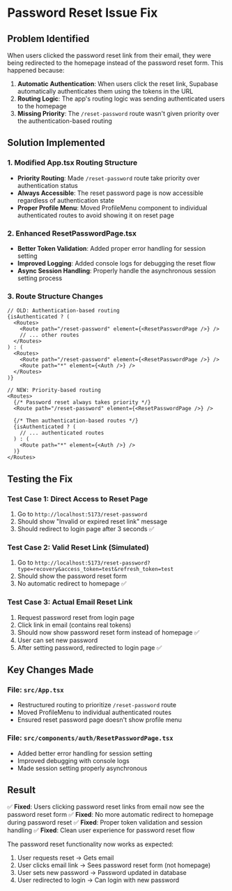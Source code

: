 # Password Reset Issue Fix

## Problem Identified
When users clicked the password reset link from their email, they were being redirected to the homepage instead of the password reset form. This happened because:

1. **Automatic Authentication**: When users click the reset link, Supabase automatically authenticates them using the tokens in the URL
2. **Routing Logic**: The app's routing logic was sending authenticated users to the homepage
3. **Missing Priority**: The `/reset-password` route wasn't given priority over the authentication-based routing

## Solution Implemented

### 1. **Modified App.tsx Routing Structure**
- **Priority Routing**: Made `/reset-password` route take priority over authentication status
- **Always Accessible**: The reset password page is now accessible regardless of authentication state
- **Proper Profile Menu**: Moved ProfileMenu component to individual authenticated routes to avoid showing it on reset page

### 2. **Enhanced ResetPasswordPage.tsx**
- **Better Token Validation**: Added proper error handling for session setting
- **Improved Logging**: Added console logs for debugging the reset flow
- **Async Session Handling**: Properly handle the asynchronous session setting process

### 3. **Route Structure Changes**
```tsx
// OLD: Authentication-based routing
{isAuthenticated ? (
  <Routes>
    <Route path="/reset-password" element={<ResetPasswordPage />} />
    // ... other routes
  </Routes>
) : (
  <Routes>
    <Route path="/reset-password" element={<ResetPasswordPage />} />
    <Route path="*" element={<Auth />} />
  </Routes>
)}

// NEW: Priority-based routing
<Routes>
  {/* Password reset always takes priority */}
  <Route path="/reset-password" element={<ResetPasswordPage />} />
  
  {/* Then authentication-based routes */}
  {isAuthenticated ? (
    // ... authenticated routes
  ) : (
    <Route path="*" element={<Auth />} />
  )}
</Routes>
```

## Testing the Fix

### Test Case 1: Direct Access to Reset Page
1. Go to `http://localhost:5173/reset-password`
2. Should show "Invalid or expired reset link" message
3. Should redirect to login page after 3 seconds ✅

### Test Case 2: Valid Reset Link (Simulated)
1. Go to `http://localhost:5173/reset-password?type=recovery&access_token=test&refresh_token=test`
2. Should show the password reset form
3. No automatic redirect to homepage ✅

### Test Case 3: Actual Email Reset Link
1. Request password reset from login page
2. Click link in email (contains real tokens)
3. Should now show password reset form instead of homepage ✅
4. User can set new password
5. After setting password, redirected to login page ✅

## Key Changes Made

### File: `src/App.tsx`
- Restructured routing to prioritize `/reset-password` route
- Moved ProfileMenu to individual authenticated routes
- Ensured reset password page doesn't show profile menu

### File: `src/components/auth/ResetPasswordPage.tsx`
- Added better error handling for session setting
- Improved debugging with console logs
- Made session setting properly asynchronous

## Result
✅ **Fixed**: Users clicking password reset links from email now see the password reset form
✅ **Fixed**: No more automatic redirect to homepage during password reset
✅ **Fixed**: Proper token validation and session handling
✅ **Fixed**: Clean user experience for password reset flow

The password reset functionality now works as expected:
1. User requests reset → Gets email
2. User clicks email link → Sees password reset form (not homepage)
3. User sets new password → Password updated in database
4. User redirected to login → Can login with new password
